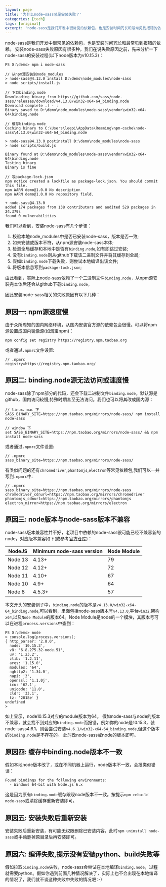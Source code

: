 ```yaml
---
layout: page
title: '为什么node—sass总是安装失败？'
categories: [tech]
tags: [original]
excerpt: 'node-sass是我们开发中很常见的依赖包，也是安装时间冗长和最常见到报错的依赖。安装node-sass失败原因有很多种，我们在说失败原因之前，先来分析一下node-sass的安装过程。'
---
```


node-sass是我们开发中很常见的依赖包，也是安装时间冗长和最常见到报错的依赖。
安装node-sass失败原因有很多种，我们在说失败原因之前，先来分析一下node-sass的安装过程(以下node版本为v10.15.3)：

```shell
PS D:\demo> npm i node-sass

// 从npm源安装到node_modules
> node-sass@4.13.0 install D:\demo\node_modules\node-sass
> node scripts/install.js

// 下载binding.node
Downloading binary from https://github.com/sass/node-sass/releases/download/v4.13.0/win32-x64-64_binding.node
Download complete .] - :
Binary saved to D:\demo\node_modules\node-sass\vendor\win32-x64-64\binding.node

// 缓存binding.node
Caching binary to C:\Users\leepi\AppData\Roaming\npm-cache\node-sass\4.13.0\win32-x64-64_binding.node

> node-sass@4.13.0 postinstall D:\demo\node_modules\node-sass
> node scripts/build.js

Binary found at D:\demo\node_modules\node-sass\vendor\win32-x64-64\binding.node
Testing binary
Binary is fine

// 写package-lock.json
npm notice created a lockfile as package-lock.json. You should commit this file.
npm WARN demo@1.0.0 No description
npm WARN demo@1.0.0 No repository field.

+ node-sass@4.13.0
added 174 packages from 138 contributors and audited 529 packages in 24.379s
found 0 vulnerabilities
```
我们可以看到，安装node-sass有几个步骤：

1. 校验本地node_modules中是否已安装node-sass，版本是否一致;
2. 如未安装或版本不符，从npm源安装node-sass本体;
3. 检测全局缓存和本地中是否有`binding.node`,如有即跳过安装;
4. 没有`binding.node`则从github下载该二进制文件并将其缓存到全局;
5. 假如`binding.node`下载失败，则尝试本地编译出该文件;
6. 将版本信息写到`package-lock.json`;

由此看到，实际上node-sass依赖了一个二进制文件`binding.node`，从npm源安装完本体后还会从github下载`binding.node`。

因此安装node-sass相关的失败原因有以下几种：

## 原因一: npm源速度慢

由于众所周知的国内网络环境，从国内安装官方源的依赖包会很慢。可以将npm源设置成国内镜像源(如淘宝npm)：
```shell
npm config set registry https://registry.npm.taobao.org
```
或者通过`.npmrc`文件设置:
```
// .npmrc
registry=https://registry.npm.taobao.org/
```

## 原因二: binding.node源无法访问或速度慢

node-sass除了npm部分的代码，还会下载二进制文件`binding.node`，默认源是github，国内访问较慢,特殊时期甚至无法访问。我们也可以将其改成国内源：
```shell
// linux、mac 下
SASS_BINARY_SITE=https://npm.taobao.org/mirrors/node-sass/ npm install node-sass

// window 下
set SASS_BINARY_SITE=https://npm.taobao.org/mirrors/node-sass/ && npm install node-sass
```
或者通过`.npmrc`文件设置:
```
// .npmrc
sass_binary_site=https://npm.taobao.org/mirrors/node-sass/
```

有类似问题的还有`chromedriver`,`phantomjs`,`electron`等常见依赖包,我们可以一并写到`.npmrc`中:
```
// .npmrc
sass_binary_site=https://npm.taobao.org/mirrors/node-sass
chromedriver_cdnurl=https://npm.taobao.org/mirrors/chromedriver
phantomjs_cdnurl=https://npm.taobao.org/mirrors/phantomjs
electron_mirror=https://npm.taobao.org/mirrors/electron
```

## 原因三: node版本与node-sass版本不兼容

node-sass版本兼容性并不好，老项目中依赖的node-sass很可能已经不兼容新的node，对应版本兼容如下(或参考[官方仓库](https://github.com/sass/node-sass))：

NodeJS | Minimum node-sass version |Node Module
---- | --- | ---
Node 13 | 4.13+ | 79
Node 12 | 4.12+ | 72
Node 11 | 4.10+ | 67
Node 10 | 4.9+ | 64
Node 8 | 4.5.3+ | 57

本文开头的安装例子中，`binding.node`的版本是`v4.13.0/win32-x64-64_binding.node`,可以看到，里面包括node-sass版本号`v4.13.0`,平台`win32`,架构`x64`,以及`Node Module`的版本64。Node Module是node的一个模块，其版本号可以在进程`process.versions`中查到：
```shell
PS D:\demo> node
> console.log(process.versions);
{ http_parser: '2.8.0',
  node: '10.15.3',
  v8: '6.8.275.32-node.51',
  uv: '1.23.2',
  zlib: '1.2.11',
  ares: '1.15.0',
  modules: '64',
  nghttp2: '1.34.0',
  napi: '3',
  openssl: '1.1.0j',
  icu: '62.1',
  unicode: '11.0',
  cldr: '33.1',
  tz: '2018e' }
undefined
>
```
如上显示，node10.15.3对应的module版本为64。
假如node-sass与node的版本不兼容，就会找不到对应的`binding.node`而报错，例如你的node是10.15.3，装node-sass4.6.1，则会尝试安装`v4.6.1/win32-x64-64_binding.node`,但这个版本的`binding.node`是不存在的。
此时改node-sass或node的版本即可。

## 原因四: 缓存中binding.node版本不一致
假如本地node版本改了，或在不同机器上运行，node版本不一致，会报类似错误：
```shell
Found bindings for the following environments:
  - Windows 64-bit with Node.js 6.x
```
这是因为原有`binding.node`缓存跟现node版本不一致。按提示`npm rebuild node-sass`或清除缓存重新安装即可。

## 原因五: 安装失败后重新安装
安装失败后重新安装，有可能无权限删除已安装内容，此时`npm uninstall node-sass`或手动删掉原目录后再安装即可。

## 原因六: 编译失败,提示没有安装python、build失败等
假如拉取`binding.node`失败，node-sass会尝试在本地编译`binding.node`，过程就需要python。假如你遇到前面几种情况解决了，实际上也不会出现在本地编译的情况了，我们就不谈这种失败中失败的情况吧 :-)
